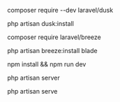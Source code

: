 composer require --dev laravel/dusk

php artisan dusk:install

composer require laravel/breeze

php artisan breeze:install blade

npm install && npm run dev

php artisan server

php artisan serve